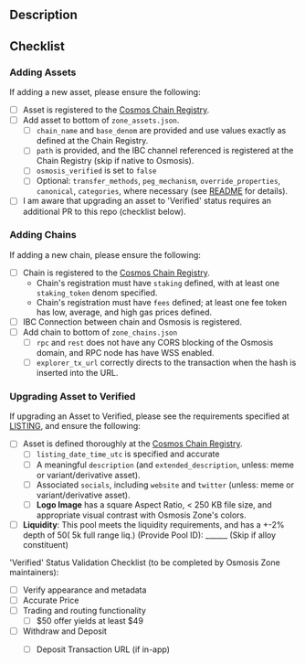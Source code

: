 ## Description

<!-- Please specify added token and its corresponding chain. (recommended one token at a time) -->
<!-- E.g., Adding chain: Bar  -->
<!-- E.g., Adding token: FOO from chain Bar  -->
<!-- E.g., See FOO/OSMO Pool 1000 -->

## Checklist

<!-- The following checklist can be ticked after Creating the PR -->

### Adding Assets

<!-- If NOT adding a new asset, please remove this 'Adding Chains' section. -->
If adding a new asset, please ensure the following:
- [ ] Asset is registered to the [Cosmos Chain Registry](https://github.com/cosmos/chain-registry).
- [ ] Add asset to bottom of `zone_assets.json`.
   - [ ] `chain_name` and `base_denom` are provided and use values exactly as defined at the Chain Registry.
   - [ ] `path` is provided, and the IBC channel referenced is registered at the Chain Registry (skip if native to Osmosis).
   - [ ] `osmosis_verified` is set to `false`
   - [ ] Optional: `transfer_methods`, `peg_mechanism`, `override_properties`, `canonical`, `categories`, where necessary (see [README](https://github.com/osmosis-labs/assetlists/tree/main?tab=readme-ov-file#how-to-add-assets) for details).
- [ ] I am aware that upgrading an asset to 'Verified' status requires an additional PR to this repo (checklist below).  

### Adding Chains

<!-- If NOT adding a new chain, please remove this 'Adding Chains' section. -->
If adding a new chain, please ensure the following:
- [ ] Chain is registered to the [Cosmos Chain Registry](https://github.com/cosmos/chain-registry).
   - Chain's registration must have `staking` defined, with at least one `staking_token` denom specified.
   - Chain's registration must have `fees` defined; at least one fee token has low, average, and high gas prices defined.
- [ ] IBC Connection between chain and Osmosis is registered.
- [ ] Add chain to bottom of `zone_chains.json`
   - [ ] `rpc` and `rest` does not have any CORS blocking of the Osmosis domain, and RPC node has have WSS enabled.
   - [ ] `explorer_tx_url` correctly directs to the transaction when the hash is inserted into the URL.

### Upgrading Asset to Verified

<!-- If NOT upgrading asset status, please remove this 'Upgrading Asset to Verified' section. -->

If upgrading an Asset to Verified, please see the requirements specified at [LISTING](https://github.com/osmosis-labs/assetlists/blob/main/LISTING.md#upgrade-asset-to-verified-status-permissioned), and ensure the following:
- [ ] Asset is defined thoroughly at the [Cosmos Chain Registry](https://github.com/cosmos/chain-registry).
   - [ ] `listing_date_time_utc` is specified and accurate
   - [ ] A meaningful `description` (and `extended_description`, unless: meme or variant/derivative asset).
   - [ ] Associated `socials`, including `website` and `twitter` (unless: meme or variant/derivative asset).
   - [ ] **Logo Image** has a square Aspect Ratio, < 250 KB file size, and appropriate visual contrast with Osmosis Zone's colors.
- [ ]  **Liquidity**: This pool meets the liquidity requirements, and has a +-2% depth of $50 (~$5k full range liq.) (Provide Pool ID): ______ (Skip if alloy constituent)

'Verified' Status Validation Checklist (to be completed by Osmosis Zone maintainers):
- [ ] Verify appearance and metadata
- [ ] Accurate Price
- [ ] Trading and routing functionality
   - [ ] $50 offer yields at least $49
- [ ] Withdraw and Deposit
   - [ ] Deposit Transaction URL (if in-app)

